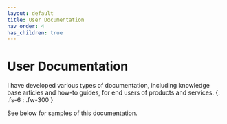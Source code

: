 ```yaml
---
layout: default
title: User Documentation
nav_order: 4
has_children: true
---
```


# User Documentation
I have developed various types of documentation, including knowledge base articles and how-to guides, for end users of products and services.
{: .fs-6 : .fw-300 }

See below for samples of this documentation.
